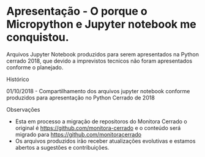 # Apresentação - O porque o Micropython e Jupyter notebook me conquistou.
Arquivos Jupyter Notebook produzidos para serem apresentados na Python cerrado 2018, que devido a imprevistos tecnicos não foram apresentados conforme o planejado.

Histórico

01/10/2018 - Compartilhamento dos arquivos jupyter notebook conforme produzidos para apresentação no Python Cerrado de 2018

Observações 
- Esta em processo a migração de repositoros do Monitora Cerrado o original é https://github.com/monitora-cerrado e o conteúdo será migrado para https://github.com/monitoracerrado
- Os arquivos produzidos irão receber atualizações evolutivas e estamos abertos a sugestões e contribuições.
